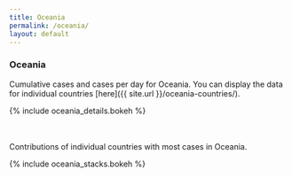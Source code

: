 ```yaml
---
title: Oceania
permalink: /oceania/
layout: default
---
```

### Oceania
Cumulative cases and cases per day for Oceania. You can display the data for individual countries [here]({{ site.url }}/oceania-countries/).

{% include oceania_details.bokeh %}

<br><br>
Contributions of individual countries with most cases in Oceania.

{% include oceania_stacks.bokeh %}